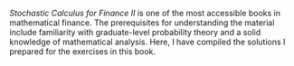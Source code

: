 
_Stochastic Calculus for Finance II_ is one of the most accessible books in mathematical finance. The prerequisites for understanding the material include familiarity with graduate-level probability theory and a solid knowledge of mathematical analysis. Here, I have compiled the solutions I prepared for the exercises in this book.
